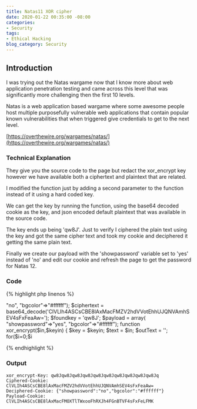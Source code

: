 ```yaml
---
title: Natas11 XOR cipher
date: 2020-01-22 00:35:00 -08:00
categories:
- Security
tags:
- Ethical Hacking
blog_category: Security
---
```


## Introduction

I was trying out the Natas wargame now that I know more about web application penetration testing and came across this level that was significantly more challenging then the first 10 levels.

Natas is a web application based wargame where some awesome people host multiple purposefully vulnerable web applications that contain popular known vulnerabilities that when triggered give credentials to get to the next level.

[https://overthewire.org/wargames/natas/](https://overthewire.org/wargames/natas/)

### Technical Explanation

They give you the source code to the page but redact the xor_encrypt key however we have available both a ciphertext and plaintext that are related.

I modified the function just by adding a second parameter to the function instead of it using a hard coded key.

We can get the key by running the function, using the base64 decoded cookie as the key, and json encoded default plaintext that was available in the source code.

The key ends up being 'qw8J'. Just to verify I ciphered the plain text using the key and got the same cipher text and took my cookie and deciphered it getting the same plain text.

Finally we create our payload with the 'showpassword' variable set to 'yes' instead of 'no' and edit our cookie and refresh the page to get the password for Natas 12.

### Code

{% highlight php linenos %}
<?

$plaintext = array( "showpassword"=>"no", "bgcolor"=>"#ffffff");
$ciphertext = base64_decode('ClVLIh4ASCsCBE8lAxMacFMZV2hdVVotEhhUJQNVAmhSEV4sFxFeaAw=');
$foundkey = 'qw8J';
$payload = array( "showpassword"=>"yes", "bgcolor"=>"#ffffff");

function xor_encrypt($in,$keyin) {
    $key = $keyin;
    $text = $in;
    $outText = '';

    for($i=0;$i<strlen($text);$i++) {
    $outText .= $text[$i] ^ $key[$i % strlen($key)];
    }

    return $outText;
}

print("xor_encrypt-Key: ".xor_encrypt(json_encode($plaintext),$ciphertext)."\n");
print("Ciphered-Cookie: ".base64_encode(xor_encrypt(json_encode($plaintext),$foundkey))."\n");
print("Deciphered-Cookie: ".xor_encrypt($ciphertext,$foundkey)."\n");
print("Payload-Cookie: ".base64_encode(xor_encrypt(json_encode($payload),$foundkey))."\n");

?>

{% endhighlight %}

### Output

```
xor_encrypt-Key: qw8Jqw8Jqw8Jqw8Jqw8Jqw8Jqw8Jqw8Jqw8Jqw8Jq
Ciphered-Cookie: ClVLIh4ASCsCBE8lAxMacFMZV2hdVVotEhhUJQNVAmhSEV4sFxFeaAw=
Deciphered-Cookie: {"showpassword":"no","bgcolor":"#ffffff"}
Payload-Cookie: ClVLIh4ASCsCBE8lAxMacFMOXTlTWxooFhRXJh4FGnBTVF4sFxFeLFMK
```

